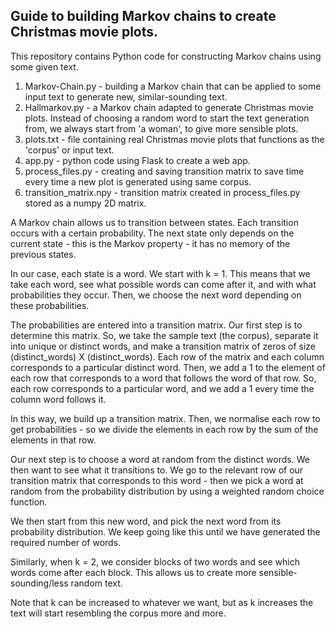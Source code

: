 
Guide to building Markov chains to create Christmas movie plots.
--------------------------------------------------------------------

This repository contains Python code for constructing Markov chains using some given text.

1) Markov-Chain.py - building a Markov chain that can be applied to some input text to generate new, similar-sounding text. 
2) Hallmarkov.py - a Markov chain adapted to generate Christmas movie plots. Instead of choosing a random word to start the text generation from, we always start from 'a woman', to give more sensible plots.
3) plots.txt - file containing real Christmas movie plots that functions as the 'corpus' or input text.
4) app.py - python code using Flask to create a web app.
6) process_files.py - creating and saving transition matrix to save time every time a new plot is generated using same corpus.
7) transition_matrix.npy - transition matrix created in process_files.py stored as a numpy 2D matrix.

A Markov chain allows us to transition between states. Each transition occurs with a certain probability. The next state only depends on the current state - this is the Markov property - it has no memory of the previous states.

In our case, each state is a word. We start with k = 1. This means that we take each word, see what possible words can come after it, and with what probabilities they occur. Then, we choose the next word depending on these probabilities.

The probabilities are entered into a transition matrix. Our first step is to determine this matrix. So, we take the sample text (the corpus), separate it into unique or distinct words, and make a transition matrix of zeros of size (distinct_words) X (distinct_words). Each row of the matrix and each column corresponds to a particular distinct word. Then, we add a 1 to the element of each row that corresponds to a word that follows the word of that row. So, each row corresponds to a particular word, and we add a 1 every time the column word follows it. 

In this way, we build up a transition matrix. Then, we normalise each row to get probabilities - so we divide the elements in each row by the sum of the elements in that row. 

Our next step is to choose a word at random from the distinct words. We then want to see what it transitions to. We go to the relevant row of our transition matrix that corresponds to this word - then we pick a word at random from the probability distribution by using a weighted random choice function. 

We then start from this new word, and pick the next word from its probability distribution. We keep going like this until we have generated the required number of words. 

Similarly, when k = 2, we consider blocks of two words and see which words come after each block. This allows us to create more sensible-sounding/less random text.

Note that k can be increased to whatever we want, but as k increases the text will start resembling the corpus more and more.
